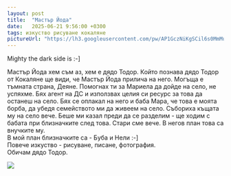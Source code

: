 ```yaml
---
layout: post
title:  "Мастър Йода"
date:   2025-06-21 9:56:00 +0300
tags: изкуство рисуване кокаляне
pictureUrl: "https://lh3.googleusercontent.com/pw/AP1GczNiKgSCil6s0MmMu8EXu1HWUidrxivPJuqJ5wS-qX1v2vK6B0dDa2JSP5zsT2WuLvrUXQ_Ohmo9ZB9OIqiwXnPmwolTWLIXpp1ZxUre-exyv33mIFOGilty8Fv9y1xDW0UjypBin-xjmlQTnSjCaOqqJsstZYJo6Y1OzvauPs1BLMWngin00u6KoebUeFHTEywiasMDCTY00zaeuFeogDPPKTOnz5Oxp4X6_Se-DKCTn5VCxEiHGpuDQQI2Z_WTuBwEGr4aX0QQwvVQVho2R1Ca9OTZPohxuaFu5eAuMVMfF6igavCzCkfABXPBDgc6HkkvP8i8zoL2F3w96ZQRzyO6xQbVucGd79X_SOVbwvSQL914QM5JMQyMFSxJbd5IMwFOOEGHeqyJrRDTPslSBpXg6qQaa38jPJYtm4s4mz-1SUnfTICz_TJemx-R4I7CjLMtnlowUEnOwv6GyeTXNVODTtyEoKkmpBojPD4IBz1FNyyaIFRsyfGVeQZPiFohY7x6aGAspw2kdPEcTY46ZdUYtR6EHzCDOQ1bq0U0DRRZbeP8mm1CfN5ZSP4BYLIrfgEmAw33GTKDHfh83zrtOGcrJ_ZAbSPGdsxWBYcz93Ml16klm-xmjwUFxOY7LmPEaTV57fF81PjhZTXNKRj1-dw1dQ0DWX1fOeUM_dYiVQ6z-tALRQZzLNKZhc9pkZY8wUuKd9JDXdaTDOGpBArKu9VWj0v66YSk6ldTJR2knJC6FxDCQ6kFkPey1UxHI-BSYcYb5x0FVGhECMiaL5Lb3iGczKbzBrE-IhdwEtHeJNwjMnOVJ-VtLSGpMjU5lWS6FiUIPbkCmEO5Gpuc0dQZ5Z-y2x7H1ZTor_Bbt94I2S-HOQ7OXQr-N-cAoBnnHyXjhOTJS_oGYBWUmpgK15keqxtKcNBDe7N6_1gcGNPfrIJau5YqlfWByttS=w474-h368-no"
---
```

Mighty the dark side is :-]

Мастър Йода хем съм аз, хем е дядо Тодор. Който познава дядо Тодор от Кокаляне ще види, 
че Мастър Йода прилича на него. Могъща е тъмната страна, Деяне. Помогнах ти за Мариела да дойде на село, не успяхме.
Бях агент на ДС и използвах целия си ресурс за това да останеш на село.
Бях се оплакал на него и баба Мара, че това е моята борба, да убедя семейството ми да живеем на село.
Събориха къщата му на село вече. Беше ми казал преди да се разделим - ще ходим с бабата при близначките след това.
Стари сме вече. В негов план това са внучките му.  
В мой план близначките са - Буба и Нели :-]    
Повече изкуство - рисуване, писане, фотография.    
Обичам дядо Тодор. 

![]({{page.pictureUrl}})
